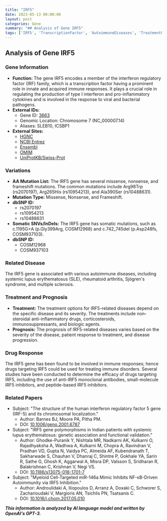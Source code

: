 ```yaml
---
title: "IRF5"
date: 2023-05-13 00:00:00
layout: post
categories: Gene
summary: "## Analysis of Gene IRF5"
tags: ['IRF5', 'TranscriptionFactor', 'AutoimmuneDiseases', 'TreatmentOptions', 'DrugResponse', 'MissenseMutations', 'SomaticMutations', 'Prognosis']
---
```


## Analysis of Gene IRF5

### Gene Information
- **Function:** The gene IRF5 encodes a member of the interferon regulatory factor (IRF) family, which is a transcription factor having a prominent role in innate and acquired immune responses. It plays a crucial role in regulating the production of type I interferon and pro-inflammatory cytokines and is involved in the response to viral and bacterial pathogens. 
- **External IDs:** 
    * Gene ID: [3663]([Click](https://www.ncbi.nlm.nih.gov/gene/3663))
    * Genomic Location: Chromosome 7 (NC_000007.14) 
    * Aliases: SLEB10, ICSBP1 
- **External Sites:**
    * [HGNC]([Click](https://www.genenames.org/data/gene-symbol-report/#!/hgnc_id/HGNC:6093))
    * [NCBI Entrez]([Click](https://www.ncbi.nlm.nih.gov/gene/3663))
    * [Ensembl]([Click](https://uswest.ensembl.org/Homo_sapiens/Gene/Summary?db=core;g=ENSG00000131163;r=7:128001467-128128637))
    * [OMIM]([Click](https://www.omim.org/entry/607218))
    * [UniProtKB/Swiss-Prot]([Click](https://www.uniprot.org/uniprot/Q13568))

### Variations
- **AA Mutation List:** The IRF5 gene has several missense, nonsense, and frameshift mutations. The common mutations include Arg98Trp (rs2070197), Arg265His (rs10954213), and Ala390Ser (rs10488631).
- **Mutation Type:** Missense, Nonsense, and Frameshift.
- **dbSNP ID:** 
    * rs2070197
    * rs10954213
    * rs10488631
- **Somatic SNVs/InDels:** The IRF5 gene has somatic mutations, such as c.1195G>A (p.Gly399Arg, COSM12968) and c.742_745del (p.Asp248fs, COSM937103).
- **dbSNP ID:**
    * COSM12968
    * COSM937103
    
### Related Disease
The IRF5 gene is associated with various autoimmune diseases, including systemic lupus erythematosus (SLE), rheumatoid arthritis, Sjögren's syndrome, and multiple sclerosis. 

### Treatment and Prognosis
- **Treatment:** The treatment options for IRF5-related diseases depend on the specific disease and its severity. The treatments include non-steroidal anti-inflammatory drugs, corticosteroids, immunosuppressants, and biologic agents.
- **Prognosis:** The prognosis of IRF5-related diseases varies based on the severity of the disease, patient response to treatment, and disease progression.

### Drug Response
The IRF5 gene has been found to be involved in immune responses; hence drugs targeting IRF5 could be used for treating immune disorders. Several studies have been conducted to determine the efficacy of drugs targeting IRF5, including the use of anti-IRF5 monoclonal antibodies, small-molecule IRF5 inhibitors, and peptide-based IRF5 inhibitors.

### Related Papers
- Subject: "The structure of the human interferon regulatory factor 5 gene (IRF-5) and its chromosomal localization."
  - Author: Barnes BJ, Moore PA, Pitha PM.
  - DOI: [10.1006/geno.2001.6787]([Click](https://doi.org/10.1006/geno.2001.6787))
- Subject: "IRF5 gene polymorphisms in Indian patients with systemic lupus erythematosus: genetic association and functional validation."
  - Author: Ghodke-Puranik Y, Nishtala MR, Nadkarni AK, Kulkarni O, Rajadhyaksha A, Wadhwa A, Kulkarni M, Chopra A, Ravindran V, Pradhan VD, Gupta N, Vaidya PC, Almeida AF, Kubendranath T, Sakharwade S, Chauhan V, Dhanraj C, Shintre P, Gokhale YA, Sarin R, Sathe G, Ghosh K, Aggarwal A, Misra DP, Valsson S, Sridharan R, Balakrishnan C, Krishnan V, Negi VS.
  - DOI: [10.1186/s13075-018-1701-7]([Click](https://doi.org/10.1186/s13075-018-1701-7))
- Subject: "Myeloid Cell-Targeted miR-146a Mimic Inhibits NF-κB-Driven Autoimmunity via IRF5 Inhibition."
  - Author: Androulidaki A, Iliopoulos D, Arranz A, Doxaki C, Schworer S, Zacharioudaki V, Margioris AN, Tsichlis PN, Tsatsanis C.
  - DOI: [10.1016/j.chom.2017.05.010]([Click](https://doi.org/10.1016/j.chom.2017.05.010))

**_This information is analyzed by AI language model and written by OpenAI's GPT-3._**